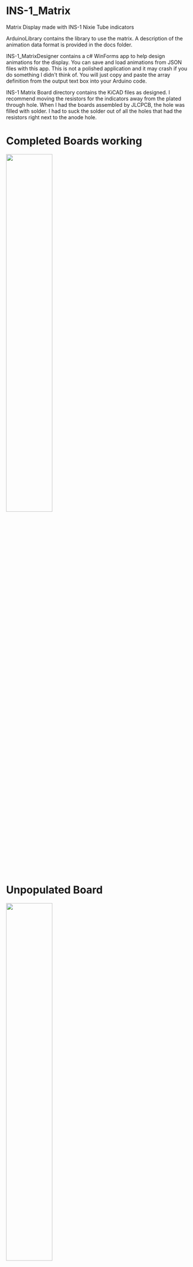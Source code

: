 # INS-1_Matrix
Matrix Display made with INS-1 Nixie Tube indicators

ArduinoLibrary contains the library to use the matrix. A description of the animation data format is provided in the docs folder.

INS-1_MatrixDesigner contains a c# WinForms app to help design animations for the display. You can save and load animations from JSON files with this app. This is not a polished application and it may crash if you do something I didn't think of.
You will just copy and paste the array definition from the output text box into your Arduino code.

INS-1 Matrix Board directory contains the KiCAD files as designed. I recommend moving the resistors for the indicators away from the plated through hole. When I had the boards assembled by JLCPCB, the hole was filled with solder. I had to suck the solder out of all the holes that had the resistors right next to the anode hole.

# Completed Boards working
<img src="https://github.com/nsafran1217/INS-1_Matrix/assets/54966414/a1805c81-9221-4923-a68c-82a3d2b319be"  width="50%">

# Unpopulated Board
<img src="https://github.com/nsafran1217/INS-1_Matrix/assets/54966414/0f6f0bf0-60ec-4c30-a390-eeaf1579e8bc"  width="50%">
